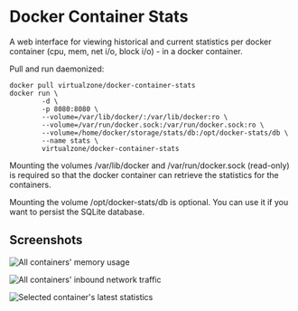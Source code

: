 # Docker Container Stats
A web interface for viewing historical and current statistics per docker container (cpu, mem, net i/o, block i/o) - in a docker container.

Pull and run daemonized:
```
docker pull virtualzone/docker-container-stats
docker run \
        -d \
        -p 8080:8080 \
        --volume=/var/lib/docker/:/var/lib/docker:ro \
        --volume=/var/run/docker.sock:/var/run/docker.sock:ro \
        --volume=/home/docker/storage/stats/db:/opt/docker-stats/db \
        --name stats \
        virtualzone/docker-container-stats
```

Mounting the volumes /var/lib/docker and /var/run/docker.sock (read-only) is required so that the docker container can retrieve the statistics for the containers.

Mounting the volume /opt/docker-stats/db is optional. You can use it if you want to persist the SQLite database.

## Screenshots
![All containers' memory usage](https://raw.githubusercontent.com/virtualzone/docker-container-stats/img/master/img/all-containers-mem.png)

![All containers' inbound network traffic](https://raw.githubusercontent.com/virtualzone/docker-container-stats/img/master/img/all-containers-net.png)

![Selected container's latest statistics](https://raw.githubusercontent.com/virtualzone/docker-container-stats/img/master/img/selected-container.png)